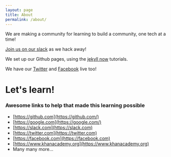 ```yaml
---
layout: page
title: About
permalink: /about/
---
```


We are making a community for learning to build a community, one tech at a time!

[Join us on our slack](https://publicslack.com/slacks/taut-tech/invites/new) as we hack away!

We set up our Github pages, using the [jekyll now](https://github.com/barryclark/jekyll-now) tutorials.

We have our [Twitter](https://twitter.com/TautTech) and [Facebook](https://www.facebook.com/Taut.tech/) live too!

# Let's learn!

### Awesome links to help that made this learning possible

* [https://github.com](https://github.com/)
* [https://google.com](https://google.com/)
* [https://slack.com](https://slack.com)
* [https://twitter.com](https://twitter.com)
* [https://facebook.com](https://facebook.com)
* [https://www.khanacademy.org](https://www.khanacademy.org)
* Many many more...
